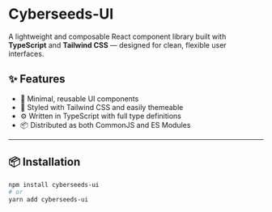 # Cyberseeds-UI

A lightweight and composable React component library built with **TypeScript** and **Tailwind CSS** — designed for clean, flexible user interfaces.

## ✨ Features

- 💎 Minimal, reusable UI components
- 🎨 Styled with Tailwind CSS and easily themeable
- ⚙️ Written in TypeScript with full type definitions
- 📦 Distributed as both CommonJS and ES Modules

---

## 📦 Installation

```bash
npm install cyberseeds-ui
# or
yarn add cyberseeds-ui
```
